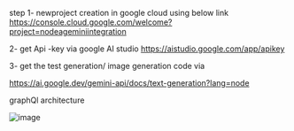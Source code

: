 step
1- newproject creation in google cloud using below link
https://console.cloud.google.com/welcome?project=nodeageminiintegration

2- get Api -key via google AI studio 
https://aistudio.google.com/app/apikey

3- get the test generation/ image generation code via 

https://ai.google.dev/gemini-api/docs/text-generation?lang=node


graphQl architecture

![image](https://github.com/user-attachments/assets/5da678d7-4e7e-4a32-8362-53218606f316)
